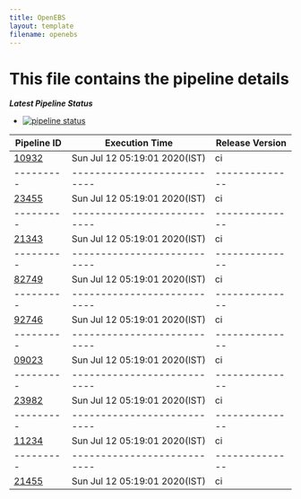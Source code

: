 ```yaml
---
title: OpenEBS
layout: template
filename: openebs
---
```


# This file contains the pipeline details 

***Latest Pipeline Status***


- [![pipeline status](https://gitlab.mayadata.io/litmuschaos/litmus-e2e/badges/litmus-portal/pipeline.svg)](https://gitlab.mayadata.io/litmuschaos/litmus-e2e/commits/openebs)




| Pipeline ID |   Execution Time        | Release Version |
|---------|---------------------------| --------------|
|<a href= "https://gitlab.mayadata.io/litmuschaos/litmus-e2e/pipelines/">10932</a>|  Sun Jul 12 05:19:01 2020(IST)|  ci |
|---------|---------------------------| --------------|
|<a href= "https://gitlab.mayadata.io/litmuschaos/litmus-e2e/pipelines/">23455</a>|  Sun Jul 12 05:19:01 2020(IST)|  ci |
|---------|---------------------------| --------------|
|<a href= "https://gitlab.mayadata.io/litmuschaos/litmus-e2e/pipelines/">21343</a>|  Sun Jul 12 05:19:01 2020(IST)|  ci |
|---------|---------------------------| --------------|
|<a href= "https://gitlab.mayadata.io/litmuschaos/litmus-e2e/pipelines/">82749</a>|  Sun Jul 12 05:19:01 2020(IST)|  ci |
|---------|---------------------------| --------------|
|<a href= "https://gitlab.mayadata.io/litmuschaos/litmus-e2e/pipelines/">92746</a>|  Sun Jul 12 05:19:01 2020(IST)|  ci |
|---------|---------------------------| --------------|
|<a href= "https://gitlab.mayadata.io/litmuschaos/litmus-e2e/pipelines/">09023</a>|  Sun Jul 12 05:19:01 2020(IST)|  ci |
|---------|---------------------------| --------------|
|<a href= "https://gitlab.mayadata.io/litmuschaos/litmus-e2e/pipelines/">23982</a>|  Sun Jul 12 05:19:01 2020(IST)|  ci |
|---------|---------------------------| --------------|
|<a href= "https://gitlab.mayadata.io/litmuschaos/litmus-e2e/pipelines/">11234</a>|  Sun Jul 12 05:19:01 2020(IST)|  ci |
|---------|---------------------------| --------------|
|<a href= "https://gitlab.mayadata.io/litmuschaos/litmus-e2e/pipelines/">21455</a>|  Sun Jul 12 05:19:01 2020(IST)|  ci |



